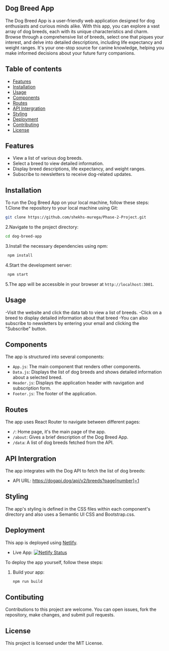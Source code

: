 ## Dog Breed App
The Dog Breed App is a user-friendly web application designed for dog enthusiasts and curious minds alike. With this app, you can explore a vast array of dog breeds, each with its unique characteristics and charm. Browse through a comprehensive list of breeds, select one that piques your interest, and delve into detailed descriptions, including life expectancy and weight ranges. It's your one-stop source for canine knowledge, helping you make informed decisions about your future furry companions.

## Table of contents
- [Features](#features)
 - [Installation](#installation)
- [Usage](#usage)
- [Components]()
- [Routes]()
- [API Intergration]()
- [Styling]()
- [Deployment]()
- [Contributing](#contributing)
- [License](#license)

## Features
- View a list of various dog breeds.
- Select a breed to view detailed information.
- Display breed descriptions, life expectancy, and weight ranges.
- Subscribe to newsletters to receive dog-related updates.

## Installation
To run the Dog Breed App on your local machine, follow these steps:
1.Clone the repository to your local machine using Git:
   ```bash
   git clone https://github.com/shekhs-murega/Phase-2-Project.git
   ```
2.Navigate to the project directory:
   ```bash
   cd dog-breed-app
   ```
3.Install the necessary dependencies using npm:
  ```bash
   npm install
   ```
4.Start the development server:
  ```bash
   npm start
   ```
5.The app will be accessible in your browser at `http://localhost:3001`.

## Usage
-Visit the website and click the data tab to view a list of breeds.
-Click on a breed to display detailed information about that breed 
-You can also subscribe to newsletters by entering your email and clicking the "Subscribe" button.

## Components
The app is structured into several components:
- `App.js`: The main component that renders other components.
- `Data.js`: Displays the list of dog breeds and shows detailed information about a selected breed.
- `Header.js`: Displays the application header with navigation and subscription form.
- `Footer.js`: The footer of the application.

## Routes
The app uses React Router to navigate between different pages:

- `/`: Home page, it's the main page of the app.
- `/about`: Gives a brief description of the  Dog Breed App.
- `/data`: A list of dog breeds fetched from the API.

## API Intergration
The app integrates with the Dog API to fetch the list of dog breeds:

  - API URL: https://dogapi.dog/api/v2/breeds?page[number]=1

## Styling
The app's styling is defined in the CSS files within each component's directory and also uses a Semantic UI CSS and Bootstrap.css.

## Deployment
This app is deployed using [Netlify](https://www.netlify.com/).

- Live App: [![Netlify Status](https://api.netlify.com/api/v1/badges/2471de47-696b-4292-9c43-8dbd932ec456/deploy-status)](https://app.netlify.com/sites/cozy-strudel-8c4878/deploys)

To deploy the app yourself, follow these steps:

1. Build your app:
   ```bash
   npm run build
   ```

## Contibuting
Contributions to this project are welcome. You can open issues, fork the repository, make changes, and submit pull requests.

## License
This project is licensed under the MIT License.

